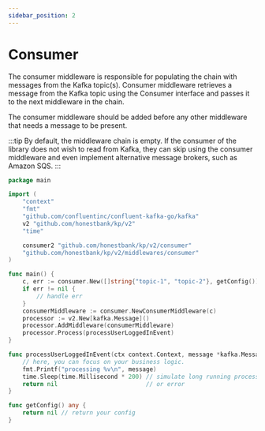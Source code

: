 ```yaml
---
sidebar_position: 2
---
```

# Consumer
The consumer middleware is responsible for populating the chain with messages from the Kafka topic(s). Consumer middleware retrieves a message from the Kafka topic using the Consumer interface and passes it to the next middleware in the chain.

The consumer middleware should be added before any other middleware that needs a message to be present.

:::tip
By default, the middleware chain is empty. If the consumer of the library does not wish to read from Kafka, they can skip using the consumer middleware and even implement alternative message brokers, such as Amazon SQS.
:::

```go
package main

import (
	"context"
	"fmt"
	"github.com/confluentinc/confluent-kafka-go/kafka"
	v2 "github.com/honestbank/kp/v2"
	"time"

	consumer2 "github.com/honestbank/kp/v2/consumer"
	"github.com/honestbank/kp/v2/middlewares/consumer"
)

func main() {
	c, err := consumer.New([]string{"topic-1", "topic-2"}, getConfig())
	if err != nil {
		// handle err
	}
	consumerMiddleware := consumer.NewConsumerMiddleware(c)
	processor := v2.New[kafka.Message]()
	processor.AddMiddleware(consumerMiddleware)
	processor.Process(processUserLoggedInEvent)
}

func processUserLoggedInEvent(ctx context.Context, message *kafka.Message) error {
	// here, you can focus on your business logic.
	fmt.Printf("processing %v\n", message)
	time.Sleep(time.Millisecond * 200) // simulate long running process
	return nil                         // or error
}

func getConfig() any {
	return nil // return your config
}
```